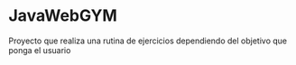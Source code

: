 # JavaWebGYM

Proyecto que realiza una rutina de ejercicios dependiendo del objetivo que ponga el usuario
